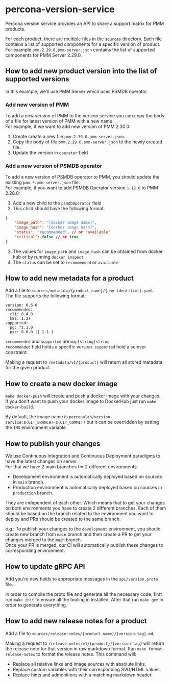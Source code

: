 # percona-version-service

Percona version service provides an API to share a support matrix for PMM
products.

For each product, there are multiple files in the `sources` directory. Each file
contains a list of supported components for a specific version of product.  
For example `pmm.2.29.0.pmm-server.json` contains the list of supported
components for PMM Server 2.29.0.


## How to add new product version into the list of supported versions

In this example, we'll use PMM Server which uses PSMDB operator.

### Add new version of PMM
To add a new version of PMM to the version service you can copy the
body of a file for latest version of PMM with a new name.  
For example, if we want to add new version of PMM 2.30.0:
1. Create create a new file `pmm.2.30.0.pmm-server.json`. 
2. Copy the body of file  `pmm.2.29.0.pmm-server.json` to the newly created
   file.
3. Update the version in `operator` field

### Add a new version of PSMDB operator
To add a new version of PSMDB operator to PMM, you should update the existing
`pmm.*.pmm-server.json` file.  
For example, if you want to add PSMDB Operator version `1.12.0` to PMM 2.28.0:
1. Add a new child to the `psmdbOperator` field
2. This child should have the following format:
```json lines
{
    "image_path": "[docker image name]",
    "image_hash": "[docker image hash]",
    "status": "recommended", // or "available"
    "critical": false // or true
}
```
3. The values for `image_path` and `image_hash` can be obtained from docker hub
   or by running `docker inspect`
4. The `status` can be set to `recommended` or `available`


## How to add new metadata for a product
Add a file to `sources/metadata/{product_name}/{any-identifier}.yaml`.  
The file supports the following format:
```
version: 0.6.0
recommended:
  cli: 0.4.0
  k8s: 1.27
supported:
  pg: ^2.1.0
  pxc: 0.0.0 || 1.1.1
```

`recommended` and `supported` are `map[string]string`.  
`recommended` field holds a specific version. `supported` hold a semver constraint.

Making a request to `/metadata/v1/{product}` will return all stored metadata for the given product.

## How to create a new docker image
`make docker-push` will create and push a docker image with your changes.  
If you don't want to push your docker image to DockerHub just run `make
docker-build`.  

By default, the image name is
`perconalab/version-service:$(GIT_BRANCH)-$(GIT_COMMIT)` but it can be
overridden by setting the `IMG` environment variable.

## How to publish your changes
We use Continuous Integration and Continuous Deployment paradigms to have the latest changes on server.  
For that we have 2 main branches for 2 different environments.
* Development environment is automatically deployed based on sources in `main` branch.  
* Production environment is automatically deployed based on sources in `production` branch.

They are independent of each other. Which means that to get your changes on both environments you have to create 2 different branches.
Each of them should be based on the branch related to the environment you want to deploy and PRs should be created to the same branch. 

e.g.: To publish your changes to the `development` environment, you should create new branch from `main` branch and then create a PR to get your changes merged to the `main` branch.  
Once your PR is merged, our CI will automatically publish these changes to corresponding environment.

## How to update gRPC API

Add you're new fields to appropriate messages in the `api/version.proto` file.

In order to compile the proto file and generate all the necessary code, first run `make init` to ensure all the tooling in installed. After that run `make gen` in order to generate everything.

## How to add new release notes for a product
Add a file to `sources/release-notes/{product_name}/{version-tag}.md`.

Making a request to `/release-notes/v1/{product}/{version-tag}` will return the release note for that version in raw markdown format.
Run `make format-release-notes` to format the release notes. This command will:
- Replace all relative links and image sources with absolute links.
- Replace custom variables with their corresponding SVG/HTML values.
- Replace hints and admonitions with a matching markdown header.
